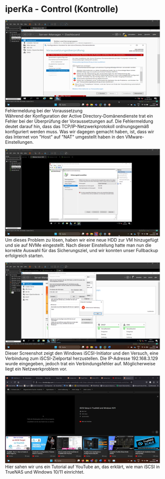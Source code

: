 # iperKa - Control (Kontrolle)

![Fehlermeldung bei der Voraussetzung](Dokumentationen/iperka/Images/Bild%20(7).png)
Fehlermeldung bei der Voraussetzung  
Während der Konfiguration der Active Directory-Domänendienste trat ein Fehler bei der Überprüfung der Voraussetzungen auf. Die Fehlermeldung deutet darauf hin, dass das TCP/IP-Netzwerkprotokoll ordnungsgemäß konfiguriert werden muss. Was wir dagegen gemacht haben, ist, dass wir das Internet von "Host" auf "NAT" umgestellt haben in den VMware-Einstellungen.

![Neue HDD hinzufügen](Dokumentationen/iperka/Images/Bild%20(12).png)  
Um dieses Problem zu lösen, haben wir eine neue HDD zur VM hinzugefügt und sie auf NVMe eingestellt. Nach dieser Einstellung hatte man nun die korrekte Auswahl für das Sicherungsziel, und wir konnten unser Fullbackup erfolgreich starten.

![iSCSI Verbindungsfehler](Dokumentationen/iperka/Images/Bild%20(1).png)  
Dieser Screenshot zeigt den Windows iSCSI-Initiator und den Versuch, eine Verbindung zum iSCSI-Zielportal herzustellen. Die IP-Adresse 192.168.3.129 wurde eingegeben, jedoch trat ein Verbindungsfehler auf. Möglicherweise liegt ein Netzwerkproblem vor.

![iSCSI-Tutorial](Dokumentationen/iperka/Images/Bild%20(2).png)  
Hier sahen wir uns ein Tutorial auf YouTube an, das erklärt, wie man iSCSI in TrueNAS und Windows 10/11 einrichtet.

